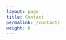 ```yaml
---
layout: page
title: Contact
permalink: /contact/
weight: 6
---
```

<div class="icon insta-black">
</div>
<div class="icon twitter-black">
</div>
<div class="icon linked-black">
</div>
